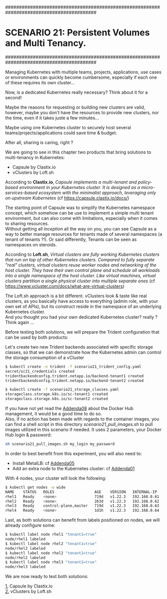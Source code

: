 #########################################################################################
# SCENARIO 21: Persistent Volumes and Multi Tenancy.
#########################################################################################

Managing Kubernetes with multiple teams, projects, applications, use cases or environments can quickly become cumbersome, especially if each one of these requires its own cluster...  

Now, is a dedicated Kubernetes really necessary? Think about it for a second!  

Maybe the reasons for requesting or building new clusters are valid, however, maybe you don't have the resources to provide new clusters, nor the time, even if it takes juste a few minutes...  

Maybe using one Kubernetes cluster to securely host several teams/projects/applications could save time & budget.

After all, sharing is caring, right ?

We are going to see in this chapter two products that bring solutions to multi-tenancy in Kubernetes:

- Capsule by Clastix.io
- vClusters by Loft.sh

According to **Clastix.io**, _Capsule implements a multi-tenant and policy-based environment in your Kubernetes cluster. It is designed as a micro-services-based ecosystem with the minimalist approach, leveraging only on upstream Kubernetes_  (cf https://capsule.clastix.io/docs/)

The starting point of Capsule was to simplify the Kubernetes namespace concept, which somehow can be use to implement a simple multi tenant environment, but can also come with limitations, especially when it comes to sharing resources.  
Without getting all _inception_ all the way on you, you can see Capsule as a way to better manage resources for tenants made of several namespaces (a tenant of tenants ?!). Or said differently, Tenants can be seen as namespaces on steroids.  

According to **Loft.sh**, _Virtual clusters are fully working Kubernetes clusters that run on top of other Kubernetes clusters. Compared to fully separate "real" clusters, virtual clusters reuse worker nodes and networking of the host cluster. They have their own control plane and schedule all workloads into a single namespace of the host cluster. Like virtual machines, virtual clusters partition a single physical cluster into multiple separate ones_ (cf https://www.vcluster.com/docs/what-are-virtual-clusters)

The Loft.sh approach is a bit different. vClusters look & taste like real clusters, as you basically have access to everything (admin role, with your own set of APIs), but its construct reside in the namespace of an underlying Kubernetes cluster.  
And you thought you had your own dedicated Kubernetes cluster? really ? Think again ...

Before testing both solutions, we will prepare the Trident configuration that can be used by both products:

Let's create two new Trident backends associated with specific storage classes, so that we can demonstrate how the Kubernetes admin can control the storage consumption of a vCluster

```bash
$ kubectl create -n trident -f scenario21_trident_config.yaml
secret/sc21_credentials created
tridentbackendconfig.trident.netapp.io/backend-tenant1 created
tridentbackendconfig.trident.netapp.io/backend-tenant2 created

$ kubectl create -f scenario21_storage_classes.yaml
storageclass.storage.k8s.io/sc-tenant1 created
storageclass.storage.k8s.io/sc-tenant2 created
```

If you have not yet read the [Addenda08](../../Addendum/Addenda08) about the Docker Hub management, it would be a good time to do so.  
Also, if no action has been made with regards to the container images, you can find a shell script in this directory _scenario21_pull_images.sh_ to pull images utilized in this scenario if needed. It uses 2 parameters, your Docker Hub login & password:

```bash
sh scenario21_pull_images.sh my_login my_password
```

In order to best benefit from this experiment, you will also need to:

- Install MetalLB: cf [Addenda05](../../Addendum/Addenda05)
- Add an extra node to the Kubernetes cluster: cf [Addenda01](../../Addendum/Addenda01)

With 4 nodes, your cluster will look the following:

```bash
$ kubectl get nodes -o wide
NAME    STATUS   ROLES                  AGE    VERSION   INTERNAL-IP    EXTERNAL-IP   OS-IMAGE                                      KERNEL-VERSION          CONTAINER-RUNTIME
rhel1   Ready    <none>                 719d   v1.22.3   192.168.0.61   <none>        Red Hat Enterprise Linux Server 7.5 (Maipo)   3.10.0-862.el7.x86_64   docker://18.9.1
rhel2   Ready    <none>                 263d   v1.22.3   192.168.0.62   <none>        Red Hat Enterprise Linux Server 7.5 (Maipo)   3.10.0-862.el7.x86_64   docker://18.9.1
rhel3   Ready    control-plane,master   719d   v1.22.3   192.168.0.63   <none>        Red Hat Enterprise Linux Server 7.5 (Maipo)   3.10.0-862.el7.x86_64   docker://18.9.1
rhel4   Ready    <none>                 1d1h   v1.22.3   192.168.0.64   <none>        Red Hat Enterprise Linux Server 7.5 (Maipo)   3.10.0-862.el7.x86_64   docker://18.9.1
```

Last, as both solutions can benefit from labels positioned on nodes, we will already configure some:

```bash
$ kubectl label node rhel1 "tenant1=true"
node/rhel1 labeled
$ kubectl label node rhel2 "tenant1=true"
node/rhel2 labeled
$ kubectl label node rhel2 "tenant2=true"
node/rhel2 labeled
$ kubectl label node rhel3 "tenant2=true"
node/rhel3 labeled
```

We are now ready to test both solutions:

[1.](Clastix_Capsule) Capsule by Clastix.io  
[2.](Loft_vClusters) vClusters by Loft.sh  
